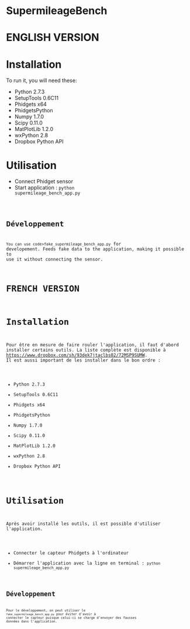 SupermileageBench
=================

ENGLISH VERSION
===============

Installation
==============
To run it, you will need these:
  - Python 2.7.3
  - SetupTools 0.6C11
  - Phidgets x64
  - PhidgetsPython
  - Numpy 1.7.0
  - Scipy 0.11.0
  - MatPlotLib 1.2.0
  - wxPython 2.8
  - Dropbox Python API

Utilisation
===============
  - Connect Phidget sensor
  - Start application :
      <code>python supermileage_bench_app.py<code>

Développement
===============
You can use code>fake_supermileage_bench_app.py</code> for developement. Feeds fake data to the application, making it possible to use it without connecting the sensor.


FRENCH VERSION
===============

Installation
==============
Pour être en mesure de faire rouler l'application, il faut d'abord installer certains outils. La liste complète est disponible à https://www.dropbox.com/sh/93dek7jtaclbs02/72MSP9SUMW. Il est aussi important de les installer dans le bon ordre : 
  - Python 2.7.3
  - SetupTools 0.6C11
  - Phidgets x64
  - PhidgetsPython
  - Numpy 1.7.0
  - Scipy 0.11.0
  - MatPlotLib 1.2.0
  - wxPython 2.8
  - Dropbox Python API

Utilisation
===============
Après avoir installé les outils, il est possible d'utiliser l'application.
  - Connecter le capteur Phidgets à l'ordinateur
  - Démarrer l'application avec la ligne en terminal :
      <code>python supermileage_bench_app.py<code>

Développement
===============
Pour le développement, on peut utiliser le <code>fake_supermileage_bench_app.py</code> pour éviter d'avoir à connecter le capteur puisque celui-ci se charge d'envoyer des fausses données dans l'application.
